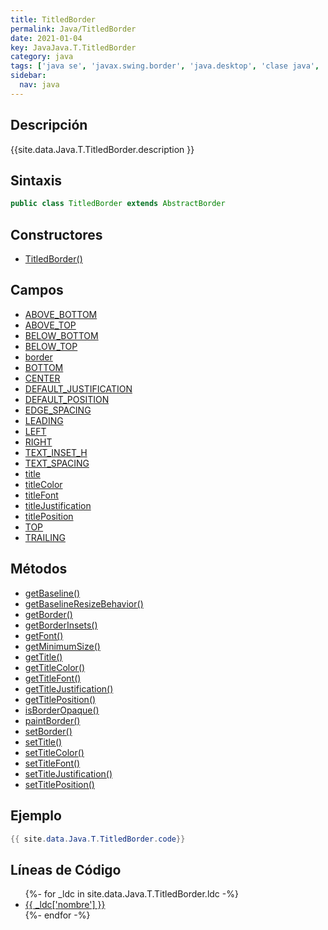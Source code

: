 ```yaml
---
title: TitledBorder
permalink: Java/TitledBorder
date: 2021-01-04
key: JavaJava.T.TitledBorder
category: java
tags: ['java se', 'javax.swing.border', 'java.desktop', 'clase java', 'Java 1.0']
sidebar: 
  nav: java
---
```


## Descripción
{{site.data.Java.T.TitledBorder.description }}

## Sintaxis
~~~java
public class TitledBorder extends AbstractBorder
~~~

## Constructores
* [TitledBorder()](/Java/TitledBorder/TitledBorder/)

## Campos
* [ABOVE_BOTTOM](/Java/TitledBorder/ABOVE_BOTTOM)
* [ABOVE_TOP](/Java/TitledBorder/ABOVE_TOP)
* [BELOW_BOTTOM](/Java/TitledBorder/BELOW_BOTTOM)
* [BELOW_TOP](/Java/TitledBorder/BELOW_TOP)
* [border](/Java/TitledBorder/border)
* [BOTTOM](/Java/TitledBorder/BOTTOM)
* [CENTER](/Java/TitledBorder/CENTER)
* [DEFAULT_JUSTIFICATION](/Java/TitledBorder/DEFAULT_JUSTIFICATION)
* [DEFAULT_POSITION](/Java/TitledBorder/DEFAULT_POSITION)
* [EDGE_SPACING](/Java/TitledBorder/EDGE_SPACING)
* [LEADING](/Java/TitledBorder/LEADING)
* [LEFT](/Java/TitledBorder/LEFT)
* [RIGHT](/Java/TitledBorder/RIGHT)
* [TEXT_INSET_H](/Java/TitledBorder/TEXT_INSET_H)
* [TEXT_SPACING](/Java/TitledBorder/TEXT_SPACING)
* [title](/Java/TitledBorder/title)
* [titleColor](/Java/TitledBorder/titleColor)
* [titleFont](/Java/TitledBorder/titleFont)
* [titleJustification](/Java/TitledBorder/titleJustification)
* [titlePosition](/Java/TitledBorder/titlePosition)
* [TOP](/Java/TitledBorder/TOP)
* [TRAILING](/Java/TitledBorder/TRAILING)

## Métodos
* [getBaseline()](/Java/TitledBorder/getBaseline)
* [getBaselineResizeBehavior()](/Java/TitledBorder/getBaselineResizeBehavior)
* [getBorder()](/Java/TitledBorder/getBorder)
* [getBorderInsets()](/Java/TitledBorder/getBorderInsets)
* [getFont()](/Java/TitledBorder/getFont)
* [getMinimumSize()](/Java/TitledBorder/getMinimumSize)
* [getTitle()](/Java/TitledBorder/getTitle)
* [getTitleColor()](/Java/TitledBorder/getTitleColor)
* [getTitleFont()](/Java/TitledBorder/getTitleFont)
* [getTitleJustification()](/Java/TitledBorder/getTitleJustification)
* [getTitlePosition()](/Java/TitledBorder/getTitlePosition)
* [isBorderOpaque()](/Java/TitledBorder/isBorderOpaque)
* [paintBorder()](/Java/TitledBorder/paintBorder)
* [setBorder()](/Java/TitledBorder/setBorder)
* [setTitle()](/Java/TitledBorder/setTitle)
* [setTitleColor()](/Java/TitledBorder/setTitleColor)
* [setTitleFont()](/Java/TitledBorder/setTitleFont)
* [setTitleJustification()](/Java/TitledBorder/setTitleJustification)
* [setTitlePosition()](/Java/TitledBorder/setTitlePosition)

## Ejemplo
~~~java
{{ site.data.Java.T.TitledBorder.code}}
~~~

## Líneas de Código
<ul>
{%- for _ldc in site.data.Java.T.TitledBorder.ldc -%}
   <li>
       <a href="{{_ldc['url'] }}">{{ _ldc['nombre'] }}</a>
   </li>
{%- endfor -%}
</ul>
